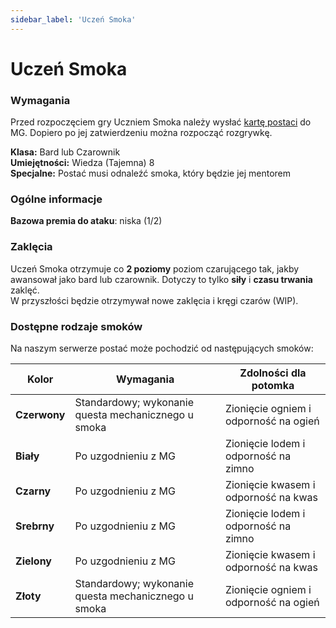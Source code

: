 ```yaml
---
sidebar_label: 'Uczeń Smoka'
---
```


# Uczeń Smoka

### Wymagania
Przed rozpoczęciem gry Uczniem Smoka należy wysłać [kartę postaci](https://wiki.nwn.net.pl/karta-postaci) do MG. Dopiero po jej zatwierdzeniu można rozpocząć rozgrywkę.

**Klasa:** Bard lub Czarownik\
**Umiejętności:** Wiedza (Tajemna) 8\
**Specjalne:** Postać musi odnaleźć smoka, który będzie jej mentorem

### Ogólne informacje
**Bazowa premia do ataku**: niska (1/2)

### Zaklęcia
Uczeń Smoka otrzymuje co **2 poziomy** poziom czarującego tak, jakby awansował jako bard lub czarownik. Dotyczy to tylko **siły** i **czasu trwania** zaklęć.\
W przyszłości będzie otrzymywał nowe zaklęcia i kręgi czarów (WIP).

### Dostępne rodzaje smoków
Na naszym serwerze postać może pochodzić od następujących smoków:

| Kolor | Wymagania | Zdolności dla potomka |
|--|--|--|
|**Czerwony**|Standardowy; wykonanie questa mechanicznego u smoka|Zionięcie ogniem i odporność na ogień|
|**Biały**|Po uzgodnieniu z MG|Zionięcie lodem i odporność na zimno|
|**Czarny**|Po uzgodnieniu z MG|Zionięcie kwasem i odporność na kwas|
|**Srebrny**|Po uzgodnieniu z MG|Zionięcie lodem i odporność na zimno|
|**Zielony**|Po uzgodnieniu z MG|Zionięcie kwasem i odporność na kwas|
|**Złoty**|Standardowy; wykonanie questa mechanicznego u smoka|Zionięcie ogniem i odporność na ogień|

